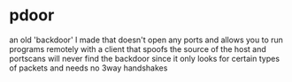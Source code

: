 # pdoor
an old 'backdoor' I made that doesn't open any ports and allows you to run programs remotely with a client that spoofs the source of the host and portscans will never find the backdoor since it only looks for certain types of packets and needs no 3way handshakes
